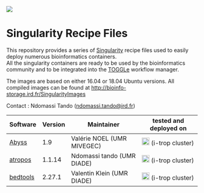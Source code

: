 ![](http://www.southgreen.fr/sites/southgreen.fr/themes/southgreen/logo.png)
# Singularity Recipe Files

This repository provides a series of [Singularity](https://singularity.lbl.gov/) recipe files used to easily deploy numerous bioinformatics containers.  
All the singularity containers are ready to be used by the bioinformatics community and to be integrated into the [TOGGLe](http://toggle.southgreen.fr) workflow manager.

The images are based on either 16.04 or 18.04 Ubuntu versions. All compiled images can be found at http://bioinfo-storage.ird.fr/SingularityImages

Contact : Ndomassi Tando (ndomassi.tando@ird.fr)

|Software | Version | Maintainer | tested and deployed on  |
| ------------- | ------------- | ------------- | ------------- |
| [Abyss](http://www.bcgsc.ca/platform/bioinfo/software/abyss)  | 1.9  | Valérie NOEL (UMR MIVEGEC)  |   <img src="https://github.com/SouthGreenPlatform/trainings/blob/gh-pages/images/logo_ird.png" height = "20" > (i-trop cluster) |
| [atropos](https://github.com/jdidion/atropos)  | 1.1.14 | Ndomassi tando  (UMR DIADE) |   <img src="https://github.com/SouthGreenPlatform/trainings/blob/gh-pages/images/logo_ird.png" height = "20" > (i-trop cluster) |
| [bedtools](https://bedtools.readthedocs.io/en/latest/index.html)  |2.27.1 | Valentin Klein (UMR DIADE)  |   <img src="https://github.com/SouthGreenPlatform/trainings/blob/gh-pages/images/logo_ird.png" height = "20" > (i-trop cluster) |



